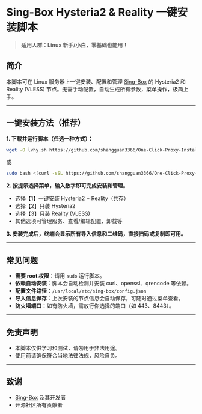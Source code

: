 # Sing-Box Hysteria2 & Reality 一键安装脚本

> **适用人群：Linux 新手/小白，零基础也能用！**

## 简介

本脚本可在 Linux 服务器上一键安装、配置和管理 [Sing-Box](https://github.com/SagerNet/sing-box) 的 Hysteria2 和 Reality (VLESS) 节点。无需手动配置，自动生成所有参数，菜单操作，极简上手。

---

## 一键安装方法（推荐）

**1. 下载并运行脚本（任选一种方式）：**

```bash
wget -O lvhy.sh https://github.com/shangguan3366/One-Click-Proxy-Installer/raw/main/lvhy.sh && chmod +x lvhy.sh && sudo ./lvhy.sh
```
或
```bash
sudo bash <(curl -sSL https://github.com/shangguan3366/One-Click-Proxy-Installer/raw/main/lvhy.sh)
```

**2. 按提示选择菜单，输入数字即可完成安装和管理。**

- 选择【1】一键安装 Hysteria2 + Reality（共存）
- 选择【2】只装 Hysteria2
- 选择【3】只装 Reality (VLESS)
- 其他选项可管理服务、查看/编辑配置、卸载等

**3. 安装完成后，终端会显示所有导入信息和二维码，直接扫码或复制即可用。**

---

## 常见问题

- **需要 root 权限**：请用 `sudo` 运行脚本。
- **依赖自动安装**：脚本会自动检测并安装 curl、openssl、qrencode 等依赖。
- **配置文件路径**：`/usr/local/etc/sing-box/config.json`
- **导入信息保存**：上次安装的节点信息会自动保存，可随时通过菜单查看。
- **防火墙端口**：如有防火墙，需放行你选择的端口（如 443、8443）。

---

## 免责声明

- 本脚本仅供学习和测试，请勿用于非法用途。
- 使用前请确保符合当地法律法规，风险自负。

---

## 致谢

- [Sing-Box](https://github.com/SagerNet/sing-box) 及其开发者
- 开源社区所有贡献者

